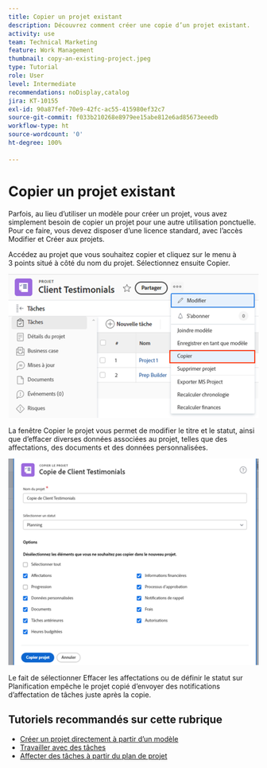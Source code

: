 ```yaml
---
title: Copier un projet existant
description: Découvrez comment créer une copie d’un projet existant.
activity: use
team: Technical Marketing
feature: Work Management
thumbnail: copy-an-existing-project.jpeg
type: Tutorial
role: User
level: Intermediate
recommendations: noDisplay,catalog
jira: KT-10155
exl-id: 90a87fef-70e9-42fc-ac55-415980ef32c7
source-git-commit: f033b210268e8979ee15abe812e6ad85673eeedb
workflow-type: ht
source-wordcount: '0'
ht-degree: 100%

---
```


# Copier un projet existant

Parfois, au lieu d’utiliser un modèle pour créer un projet, vous avez simplement besoin de copier un projet pour une autre utilisation ponctuelle. Pour ce faire, vous devez disposer d’une licence standard, avec l’accès Modifier et Créer aux projets.

Accédez au projet que vous souhaitez copier et cliquez sur le menu à 3 points situé à côté du nom du projet. Sélectionnez ensuite Copier.

![Option de menu « Copier le projet »](assets/copy-existing-01.png)

La fenêtre Copier le projet vous permet de modifier le titre et le statut, ainsi que d’effacer diverses données associées au projet, telles que des affectations, des documents et des données personnalisées.

![Options de copie de projet](assets/copy-existing-02.png)

Le fait de sélectionner Effacer les affectations ou de définir le statut sur Planification empêche le projet copié d’envoyer des notifications d’affectation de tâches juste après la copie.

## Tutoriels recommandés sur cette rubrique

* [Créer un projet directement à partir d’un modèle](/help/manage-work/create-and-manage-project-templates/create-a-project-directly-from-a-template.md)
* [Travailler avec des tâches](/help/manage-work/tasks/work-with-tasks.md)
* [Affecter des tâches à partir du plan de projet](/help/manage-work/tasks/assign-tasks-from-the-project-plan.md)
